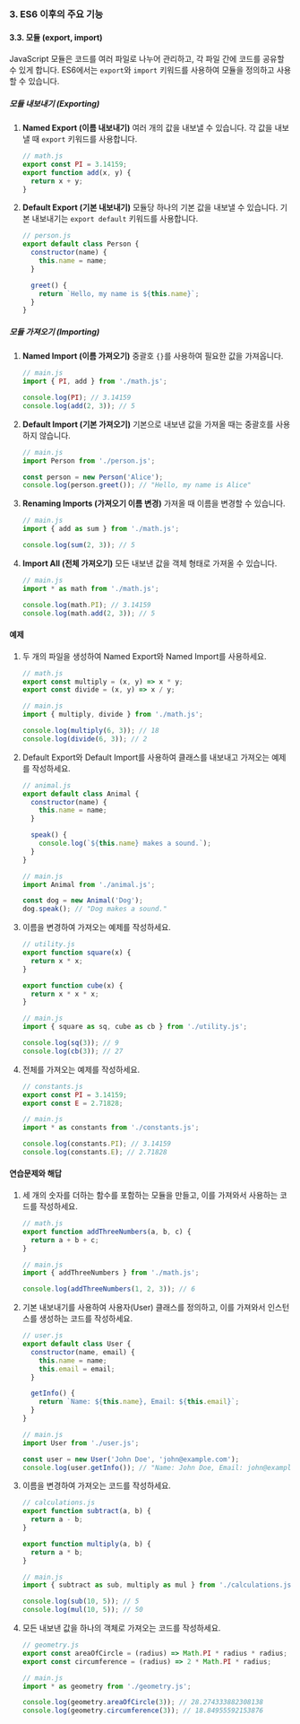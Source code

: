 ### 3. ES6 이후의 주요 기능

#### 3.3. 모듈 (export, import)

JavaScript 모듈은 코드를 여러 파일로 나누어 관리하고, 각 파일 간에 코드를 공유할 수 있게 합니다. ES6에서는 `export`와 `import` 키워드를 사용하여 모듈을 정의하고 사용할 수 있습니다.

##### 모듈 내보내기 (Exporting)

1. **Named Export (이름 내보내기)**
   여러 개의 값을 내보낼 수 있습니다. 각 값을 내보낼 때 `export` 키워드를 사용합니다.

   ```javascript
   // math.js
   export const PI = 3.14159;
   export function add(x, y) {
     return x + y;
   }
   ```

2. **Default Export (기본 내보내기)**
   모듈당 하나의 기본 값을 내보낼 수 있습니다. 기본 내보내기는 `export default` 키워드를 사용합니다.

   ```javascript
   // person.js
   export default class Person {
     constructor(name) {
       this.name = name;
     }

     greet() {
       return `Hello, my name is ${this.name}`;
     }
   }
   ```

##### 모듈 가져오기 (Importing)

1. **Named Import (이름 가져오기)**
   중괄호 `{}`를 사용하여 필요한 값을 가져옵니다.

   ```javascript
   // main.js
   import { PI, add } from './math.js';

   console.log(PI); // 3.14159
   console.log(add(2, 3)); // 5
   ```

2. **Default Import (기본 가져오기)**
   기본으로 내보낸 값을 가져올 때는 중괄호를 사용하지 않습니다.

   ```javascript
   // main.js
   import Person from './person.js';

   const person = new Person('Alice');
   console.log(person.greet()); // "Hello, my name is Alice"
   ```

3. **Renaming Imports (가져오기 이름 변경)**
   가져올 때 이름을 변경할 수 있습니다.

   ```javascript
   // main.js
   import { add as sum } from './math.js';

   console.log(sum(2, 3)); // 5
   ```

4. **Import All (전체 가져오기)**
   모든 내보낸 값을 객체 형태로 가져올 수 있습니다.

   ```javascript
   // main.js
   import * as math from './math.js';

   console.log(math.PI); // 3.14159
   console.log(math.add(2, 3)); // 5
   ```

#### 예제

1. 두 개의 파일을 생성하여 Named Export와 Named Import를 사용하세요.

   ```javascript
   // math.js
   export const multiply = (x, y) => x * y;
   export const divide = (x, y) => x / y;

   // main.js
   import { multiply, divide } from './math.js';

   console.log(multiply(6, 3)); // 18
   console.log(divide(6, 3)); // 2
   ```

2. Default Export와 Default Import를 사용하여 클래스를 내보내고 가져오는 예제를 작성하세요.

   ```javascript
   // animal.js
   export default class Animal {
     constructor(name) {
       this.name = name;
     }

     speak() {
       console.log(`${this.name} makes a sound.`);
     }
   }

   // main.js
   import Animal from './animal.js';

   const dog = new Animal('Dog');
   dog.speak(); // "Dog makes a sound."
   ```

3. 이름을 변경하여 가져오는 예제를 작성하세요.

   ```javascript
   // utility.js
   export function square(x) {
     return x * x;
   }

   export function cube(x) {
     return x * x * x;
   }

   // main.js
   import { square as sq, cube as cb } from './utility.js';

   console.log(sq(3)); // 9
   console.log(cb(3)); // 27
   ```

4. 전체를 가져오는 예제를 작성하세요.

   ```javascript
   // constants.js
   export const PI = 3.14159;
   export const E = 2.71828;

   // main.js
   import * as constants from './constants.js';

   console.log(constants.PI); // 3.14159
   console.log(constants.E); // 2.71828
   ```

#### 연습문제와 해답

1. 세 개의 숫자를 더하는 함수를 포함하는 모듈을 만들고, 이를 가져와서 사용하는 코드를 작성하세요.

   ```javascript
   // math.js
   export function addThreeNumbers(a, b, c) {
     return a + b + c;
   }

   // main.js
   import { addThreeNumbers } from './math.js';

   console.log(addThreeNumbers(1, 2, 3)); // 6
   ```

2. 기본 내보내기를 사용하여 사용자(User) 클래스를 정의하고, 이를 가져와서 인스턴스를 생성하는 코드를 작성하세요.

   ```javascript
   // user.js
   export default class User {
     constructor(name, email) {
       this.name = name;
       this.email = email;
     }

     getInfo() {
       return `Name: ${this.name}, Email: ${this.email}`;
     }
   }

   // main.js
   import User from './user.js';

   const user = new User('John Doe', 'john@example.com');
   console.log(user.getInfo()); // "Name: John Doe, Email: john@example.com"
   ```

3. 이름을 변경하여 가져오는 코드를 작성하세요.

   ```javascript
   // calculations.js
   export function subtract(a, b) {
     return a - b;
   }

   export function multiply(a, b) {
     return a * b;
   }

   // main.js
   import { subtract as sub, multiply as mul } from './calculations.js';

   console.log(sub(10, 5)); // 5
   console.log(mul(10, 5)); // 50
   ```

4. 모든 내보낸 값을 하나의 객체로 가져오는 코드를 작성하세요.

   ```javascript
   // geometry.js
   export const areaOfCircle = (radius) => Math.PI * radius * radius;
   export const circumference = (radius) => 2 * Math.PI * radius;

   // main.js
   import * as geometry from './geometry.js';

   console.log(geometry.areaOfCircle(3)); // 28.274333882308138
   console.log(geometry.circumference(3)); // 18.84955592153876
   ```
